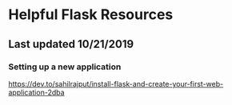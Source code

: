 # Helpful Flask Resources
## Last updated 10/21/2019

### Setting up a new application
https://dev.to/sahilrajput/install-flask-and-create-your-first-web-application-2dba

